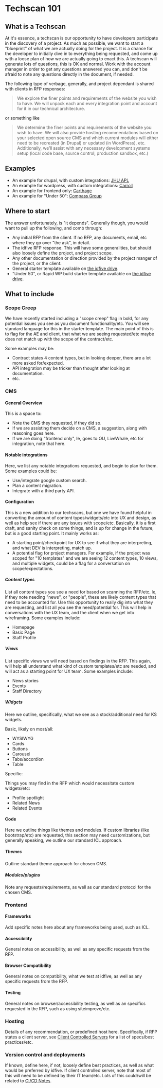 # Techscan 101

## What is a Techscan

At it's essence, a techscan is our opportunity to have developers participate in the discovery of a project. As much as possible, we want to start a "blueprint" of what we are actually doing for the project. It is a chance for the developer to initially dive in to everything being requested, and come up with a loose plan of how we are actually going to enact this. A techscan will generate lots of questions, this is OK and normal. Work with the account manager in order to get any questions answered you can, and don't be afraid to note any questions directly in the document, if needed.

The following type of verbage, generally, and project dependant is shared with clients in RFP responses:

> We explore the finer points and requirements of the website you wish to
have. We will unpack each and every integration point and account for it in our technical
architecture.

or something like

> We determine the finer points and requirements of the website you wish to have. We will also provide hosting recommendations based on your selected open source CMS and which current modules will either need to be recreated (in Drupal) or updated (in WordPress), etc. Additionally, we’ll assist with any necessary development systems setup (local code base, source control, production sandbox, etc.)

## Examples

- An example for drupal, with custom integrations: [JHU APL](https://docs.google.com/document/d/1jThy6-8tMq32U0T0M9-xZkGRYuNlg3-Opn2imaZ9YQ0/edit?usp=sharing)
- An example for wordpress, with custom integrations: [Carroll](https://docs.google.com/document/d/1GdVx95iO0pBvoK2hkIb4uIT05YG_mm4_NSxxb1OLDNw/edit?usp=sharing)
- An example for frontend only: [Carthage](https://docs.google.com/document/d/1-4Ow2I7xCOKcdf41oked6jnqoftBmWZxsS6roLmRIXE/edit?usp=sharing)
- An example for "Under 50": [Compass Group](https://docs.google.com/document/d/19Df0vZhAi83eCs-l19y-5F1wicXM4q1cOMYOt2AGQvY)

## Where to start

The answer unfortunately, is "it depends". Generally though, you would want to pull up the following, and comb through:

- Any initial RFP from the client. If no RFP, any documents, email, etc where they go over "the ask", in detail.
- The idfive RFP response. This will have some generalities, but should also loosely define the project, and project scope.
- Any other documentation or direction provided by the project manger of the project, or the client.
- General starter template available on [the idfive drive](https://docs.google.com/document/d/1MJ_71PAhHpMDymWEEzJdioVVqBmuPyQXyE0On1LJicQ/edit?usp=sharing).
- "Under 50", or Rapid WP build starter template available on [the idfive drive](https://docs.google.com/document/d/1XNHXvTpyR7pLjRAuYaFdUIIzE9t3AqzGra8KsBYjo5M).

## What to include

### Scope Creep

We have recently started including a "scope creep" flag in bold, for any potential issues you see as you document functionality/etc. You will see standard language for this in the starter template. The main point of this is to flag for the AE and client, that what we are seeing requested/etc maybe does not match up with the scope of the contract/etc.

Some examples may be:

- Contract states 4 content types, but in looking deeper, there are a lot more asked for/expected.
- API integration may be tricker than thought after looking at documentation.
- etc.

### CMS

#### General Overview

This is a space to:

- Note the CMS they requested, if they did so.
- If we are assisting them decide on a CMS, a suggestion, along with  reasoning goes here.
- If we are doing "frontend only", Ie, goes to OU, LiveWhale, etc for integration, note that here.

#### Notable integrations

Here, we list any notable integrations requested, and begin to plan for them. Some examples could be:

- Use/integrate google custom search.
- Plan a content migration.
- Integrate with a third party API.

#### Configuration

This is a new addition to our techscans, but one we have found helpful in converting the amount of content types/widgets/etc into UX and design, as well as help see if there are any issues with scope/etc. Basically, it is a first draft, and sanity check on some things, and is up for change in the future, but is a good starting point. It mainly works as:

- A starting point/checkpoint for UX to see if what they are interpreting, and what DEV is interpreting, match up.
- A potential flag for project managers. For example, if the project was scoped for "10 templates" and we are seeing 12 content types, 10 views, and multiple widgets, could be a flag for a conversation on scope/expectations.

##### Content types

List all content types you see a need for based on scanning the RFP/etc. Ie, if they note needing "news", or "people", these are likely content types that need to be accounted for. Use this opportunity to really dig into what they are requesting, and list all you see the need/potential for. This will help in conversations with the UX team, and the client when we get into wireframing. Some examples include:

- Homepage
- Basic Page
- Staff Profile

##### Views

List specific views we will need based on findings in the RFP. This again, will help all understand what kind of custom templates/etc are needed, and will act as a starting point for UX team. Some examples include:

- News stories
- Events
- Staff Directory

##### Widgets

Here we outline, specifically, what we see as a stock/additional need for KS widgets.

Basic, likely on most/all:

- WYSIWYG
- Cards
- Buttons
- Carousel
- Tabs/accordion
- Table

Specific:

Things you may find in the RFP which would necessitate custom widgets/etc:

- Profile spotlight
- Related News
- Related Events

#### Code

Here we outline things like themes and modules. If custom libraries (like bootstrap/etc) are requested, this section may need customizations, but generally speaking, we outline our standard ICL approach.

##### Themes

Outline standard theme approach for chosen CMS.

##### Modules/plugins

Note any requests/requirements, as well as our standard protocol for the chosen CMS.

### Frontend

#### Frameworks

Add specific notes here about any frameworks being used, such as ICL.

#### Accessibility

General notes on accessibility, as well as any specific requests from the RFP.

#### Browser Compatibility

General notes on compatibility, what we test at idfive, as well as any specific requests from the RFP.

#### Testing

General notes on browser/accessibility testing, as well as an specifics requested in the RFP, such as using siteimprove/etc.

### Hosting

Details of any recommendation, or predefined host here. Specifically, if RFP states a client server, see [Client Controlled Servers](https://developers.idfive.com/#/back-end/drupal/drupal-environment?id=client-controlled-servers) for a list of specs/best practices/etc.

### Version control and deployments

If known, define here, if not, loosely define best practices, as well as what would be preferred by idfive. If client controlled server, note that most of this will need to be defined by their IT team/etc. Lots of this could/will be related to [CI/CD Notes](https://developers.idfive.com/#/back-end/drupal/drupal-environment?id=git-repositories-continuous-integration-ci-and-continuous-deployment-cd).
